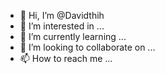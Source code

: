 - 👋 Hi, I’m @Davidthih
- 👀 I’m interested in ...
- 🌱 I’m currently learning ...
- 💞️ I’m looking to collaborate on ...
- 📫 How to reach me ...

<!---
Davidthih/Davidthih is a ✨ special ✨ repository because its `README.md` (this file) appears on your GitHub profile.
You can click the Preview link to take a look at your changes.
--->
